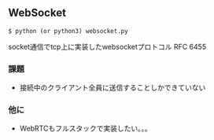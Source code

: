## WebSocket
```
$ python (or python3) websocket.py
```
socket通信でtcp上に実装したwebsocketプロトコル
RFC 6455

### 課題
- 接続中のクライアント全員に送信することしかできていない

### 他に
- WebRTCもフルスタックで実装したい。。。

